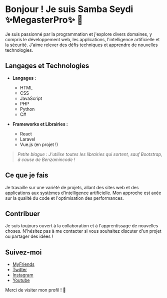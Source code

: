 # Bonjour ! Je suis Samba Seydi ✨MegasterPro✨ 👋

Je suis passionné par la programmation et j'explore divers domaines, y compris le développement web, les applications, l'intelligence artificielle et la sécurité. J'aime relever des défis techniques et apprendre de nouvelles technologies.

## Langages et Technologies

- **Langages :**
  - HTML
  - CSS
  - JavaScript
  - PHP
  - Python
  - C#

- **Frameworks et Librairies :**
  - React
  - Laravel
  - Vue.js (en projet !)
  
> *Petite blague : J'utilise toutes les librairies qui sortent, sauf Bootstrap, à cause de Benzamincode !*

## Ce que je fais

Je travaille sur une variété de projets, allant des sites web et des applications aux systèmes d'intelligence artificielle. Mon approche est axée sur la qualité du code et l'optimisation des performances.

## Contribuer

Je suis toujours ouvert à la collaboration et à l'apprentissage de nouvelles choses. N'hésitez pas à me contacter si vous souhaitez discuter d'un projet ou partager des idées !

## Suivez-moi

- [MyFriends](https://bright-coders.netlify.app)
- [Twitter](https://x.com/MegasterPro)
- [Instagram](https://Instagram.com/MegasterPro)
- [Youtube](https://www.youtube.com/@SamCodexy)

Merci de visiter mon profil ! 🚀
